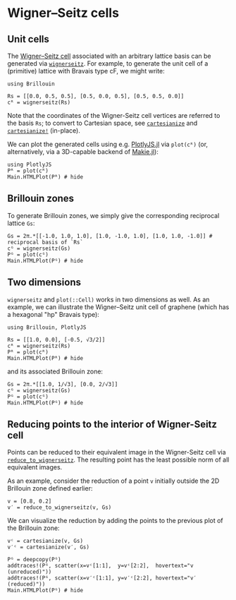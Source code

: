 # Wigner–Seitz cells

## Unit cells
The [Wigner–Seitz cell](https://en.wikipedia.org/wiki/Wigner–Seitz_cell) associated with an arbitrary lattice basis can be generated via [`wignerseitz`](@ref).
For example, to generate the unit cell of a (primitive) lattice with Bravais type cF, we might write:
```@example wignerseitz-cF
using Brillouin

Rs = [[0.0, 0.5, 0.5], [0.5, 0.0, 0.5], [0.5, 0.5, 0.0]]
cᴿ = wignerseitz(Rs)
```
Note that the coordinates of the Wigner-Seitz cell vertices are referred to the basis `Rs`; to convert to Cartesian space, see [`cartesianize`](@ref) and [`cartesianize!`](@ref) (in-place).

We can plot the generated cells using e.g. [PlotlyJS.jl](https://github.com/JuliaPlots/PlotlyJS.jl) via `plot(cᴿ)` (or, alternatively, via a 3D-capable backend of [Makie.jl](https://github.com/JuliaPlots/Makie.jl)):
```@example wignerseitz-cF
using PlotlyJS
Pᴿ = plot(cᴿ)
Main.HTMLPlot(Pᴿ) # hide
```

## Brillouin zones
To generate Brillouin zones, we simply give the corresponding reciprocal lattice `Gs`:
```@example wignerseitz-cF
Gs = 2π.*[[-1.0, 1.0, 1.0], [1.0, -1.0, 1.0], [1.0, 1.0, -1.0]] # reciprocal basis of `Rs`
cᴳ = wignerseitz(Gs)
Pᴳ = plot(cᴳ)
Main.HTMLPlot(Pᴳ) # hide
```

## Two dimensions

`wignerseitz` and `plot(::Cell)` works in two dimensions as well. As an example, we can illustrate the Wigner–Seitz unit cell of graphene (which has a hexagonal "hp" Bravais type):
```@example wignerseitz-2d
using Brillouin, PlotlyJS

Rs = [[1.0, 0.0], [-0.5, √3/2]]
cᴿ = wignerseitz(Rs)
Pᴿ = plot(cᴿ)
Main.HTMLPlot(Pᴿ) # hide
```
and its associated Brillouin zone:
```@example wignerseitz-2d
Gs = 2π.*[[1.0, 1/√3], [0.0, 2/√3]]
cᴳ = wignerseitz(Gs)
Pᴳ = plot(cᴳ)
Main.HTMLPlot(Pᴳ) # hide
```

## Reducing points to the interior of Wigner-Seitz cell

Points can be reduced to their equivalent image in the Wigner-Seitz cell via  [`reduce_to_wignerseitz`](@ref).
The resulting point has the least possible norm of all equivalent images.

As an example, consider the reduction of a point `v` initially outside the 2D Brillouin zone defined earlier:
```@example wignerseitz-2d
v = [0.8, 0.2]
v′ = reduce_to_wignerseitz(v, Gs)
```
We can visualize the reduction by adding the points to the previous plot of the Brillouin zone:
```@example wignerseitz-2d
vᶜ = cartesianize(v, Gs)
v′ᶜ = cartesianize(v′, Gs)

Pᴳ = deepcopy(Pᴳ)
addtraces!(Pᴳ, scatter(x=vᶜ[1:1],  y=vᶜ[2:2],  hovertext="v (unreduced)"))
addtraces!(Pᴳ, scatter(x=v′ᶜ[1:1], y=v′ᶜ[2:2], hovertext="v′ (reduced)"))
Main.HTMLPlot(Pᴳ) # hide
```
